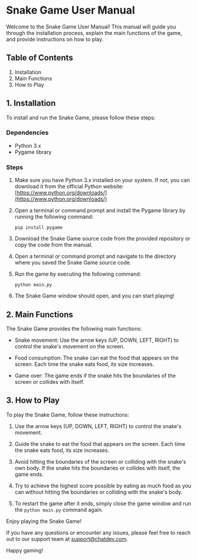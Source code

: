 # Snake Game User Manual

Welcome to the Snake Game User Manual! This manual will guide you through the installation process, explain the main functions of the game, and provide instructions on how to play.

## Table of Contents
1. Installation
2. Main Functions
3. How to Play

## 1. Installation
To install and run the Snake Game, please follow these steps:

### Dependencies
- Python 3.x
- Pygame library

### Steps
1. Make sure you have Python 3.x installed on your system. If not, you can download it from the official Python website: [https://www.python.org/downloads/](https://www.python.org/downloads/)

2. Open a terminal or command prompt and install the Pygame library by running the following command:
   ```
   pip install pygame
   ```

3. Download the Snake Game source code from the provided repository or copy the code from the manual.

4. Open a terminal or command prompt and navigate to the directory where you saved the Snake Game source code.

5. Run the game by executing the following command:
   ```
   python main.py
   ```

6. The Snake Game window should open, and you can start playing!

## 2. Main Functions
The Snake Game provides the following main functions:

- Snake movement: Use the arrow keys (UP, DOWN, LEFT, RIGHT) to control the snake's movement on the screen.

- Food consumption: The snake can eat the food that appears on the screen. Each time the snake eats food, its size increases.

- Game over: The game ends if the snake hits the boundaries of the screen or collides with itself.

## 3. How to Play
To play the Snake Game, follow these instructions:

1. Use the arrow keys (UP, DOWN, LEFT, RIGHT) to control the snake's movement.

2. Guide the snake to eat the food that appears on the screen. Each time the snake eats food, its size increases.

3. Avoid hitting the boundaries of the screen or colliding with the snake's own body. If the snake hits the boundaries or collides with itself, the game ends.

4. Try to achieve the highest score possible by eating as much food as you can without hitting the boundaries or colliding with the snake's body.

5. To restart the game after it ends, simply close the game window and run the `python main.py` command again.

Enjoy playing the Snake Game!

If you have any questions or encounter any issues, please feel free to reach out to our support team at support@chatdev.com.

Happy gaming!